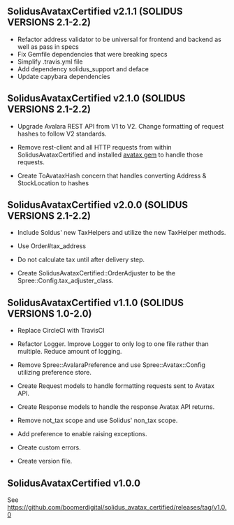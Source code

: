 ## SolidusAvataxCertified v2.1.1 (SOLIDUS VERSIONS 2.1-2.2)
- Refactor address validator to be universal for frontend and backend as well as pass in specs
- Fix Gemfile dependencies that were breaking specs
- Simplify .travis.yml file
- Add dependency solidus_support and deface
- Update capybara dependencies

## SolidusAvataxCertified v2.1.0 (SOLIDUS VERSIONS 2.1-2.2)

- Upgrade Avalara REST API from V1 to V2. Change formatting of request hashes to follow V2 standards.

- Remove rest-client and all HTTP requests from within SolidusAvataxCertified and installed [avatax gem](https://github.com/skukx/avatax) to handle those requests.

- Create ToAvataxHash concern that handles converting Address & StockLocation to hashes

## SolidusAvataxCertified v2.0.0 (SOLIDUS VERSIONS 2.1-2.2)

- Include Soldus' new TaxHelpers and utilize the new TaxHelper methods.

- Use Order#tax_address

- Do not calculate tax until after delivery step.

- Create SolidusAvataxCertified::OrderAdjuster to be the Spree::Config.tax_adjuster_class.


## SolidusAvataxCertified v1.1.0 (SOLIDUS VERSIONS 1.0-2.0)

- Replace CircleCI with TravisCI

- Refactor Logger. Improve Logger to only log to one file rather than multiple. Reduce amount of logging.

- Remove Spree::AvalaraPreference and use Spree::Avatax::Config utilizing preference store.

- Create Request models to handle formatting requests sent to Avatax API.

- Create Response models to handle the response Avatax API returns.

- Remove not_tax scope and use Solidus' non_tax scope.

- Add preference to enable raising exceptions.

- Create custom errors.

- Create version file.


## SolidusAvataxCertified v1.0.0

See https://github.com/boomerdigital/solidus_avatax_certified/releases/tag/v1.0.0

